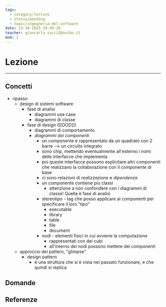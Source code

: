 ```yaml
---
tags:
  - category/lecture
  - status/pending
  - topic/ingegneria-del-software
date: 13-10-2025 10:49:20
teacher: giancarlo.succi2@unibo.it
mod: 1
---
```

# Lezione
---
## Concetti
- ripasso
	- design di sistemi software
		- fase di analisi
			- diagrammi use case
			- diagrammi di classe
		- fase di design ([[OOD]])
			- diagrammi di comportamento
			- _diagrammi dei componenti_
				- un componente è rappresentato da un quadrato con 2 barre --> un circuito integrato
				- sono chip, mettendo eventualmente all'esterno i nomi delle interfacce che implementa
				- poi queste interfacce possono esplicitare altri componenti che realizzano la collaborazione con il componente di base
				- ci sono relazioni di _realizzazione_ e _dipendenza_
				- un componente contiene più classi
					- attenzione a non confondere con i diagrammi di classe! Quella è fase di analisi
				- stereotipo - tag che posso applicare ai componenti per specificare il loro "tipo"
					- executable
					- library
					- table
					- file
					- document
				- nodi - elementi fisici in cui avviene la computazione
					- rappresentati con dei cubi
					- all'interno dei nodi possono mettere dei componenti
	- approccio dei pattern, "glimpse"
		- design pattern
			- è una struttura che si è vista nel passato funzionare, e che quindi si replica

## Domande

## Referenze
